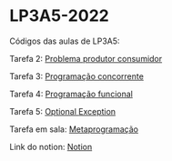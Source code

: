 # LP3A5-2022

<p> Códigos das aulas de LP3A5:
<p> Tarefa 2: <a href="https://github.com/amandaqcarreiro/LP3A5-2022/tree/master/AulaProdutorConsumidor"> Problema produtor consumidor </a> </p>
<p> Tarefa 3: <a href="https://github.com/amandaqcarreiro/LP3A5-2022/tree/master/AulaProgramacaoConcorrente"> Programação concorrente </a> </p>
<p> Tarefa 4: <a href="https://github.com/amandaqcarreiro/LP3A5-2022/tree/master/AulaProgramacaoFuncional"> Programação funcional </a> </p>
<p> Tarefa 5: <a href="https://github.com/amandaqcarreiro/LP3A5-2022/tree/master/AulaOptional"> Optional </a> <a href="https://github.com/amandaqcarreiro/LP3A5-2022/tree/master/AulaException"> Exception </a></p>
<p> Tarefa em sala: <a href="https://github.com/amandaqcarreiro/LP3A5-2022/tree/master/Metaprogramacao"> Metaprogramação </a> </p>

<p> Link do notion: <a href="https://classic-raja-100.notion.site/Concorr-ncia-e-Paralelismo-626b7714b7484f829e3489950339f9d5"> Notion </a> </p>






